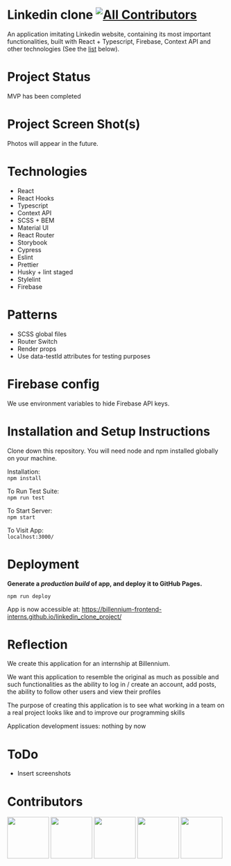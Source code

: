 # Linkedin clone [![All Contributors](https://img.shields.io/badge/all_contributors-5-orange.svg?style=flat-square)](#Contributors)

An application imitating Linkedin website, containing its most important functionalities, built with React + Typescript, Firebase, Context API and other technologies (See the [list](#Technologies) below).

# Project Status

MVP has been completed

# Project Screen Shot(s)

Photos will appear in the future.

# Technologies

- React
- React Hooks
- Typescript
- Context API
- SCSS + BEM
- Material UI
- React Router
- Storybook
- Cypress
- Eslint
- Prettier
- Husky + lint staged
- Stylelint
- Firebase

# Patterns

- SCSS global files
- Router Switch
- Render props
- Use data-testId attributes for testing purposes


# Firebase config

We use environment variables to hide Firebase API keys.

# Installation and Setup Instructions

Clone down this repository. You will need node and npm installed globally on your machine.

Installation:  
`npm install`

To Run Test Suite:  
`npm run test`

To Start Server:  
`npm start`

To Visit App:  
`localhost:3000/`

# Deployment 

**Generate a *production build* of  app, and deploy it to GitHub Pages.**

`npm run deploy`
    
   App is now accessible at: https://billennium-frontend-interns.github.io/linkedin_clone_project/


# Reflection

We create this application for an internship at Billennium.

We want this application to resemble the original as much as possible and such functionalities as the ability to log in / create an account, add posts, the ability to follow other users and view their profiles

The purpose of creating this application is to see what working in a team on a real project looks like and to improve our programming skills

Application development issues: nothing by now

# ToDo

 * Insert screenshots

# Contributors

<a href="https://github.com/MateuszLisowski"><img src="https://github.com/MateuszLisowski.png" width='96px' height='96px'/></a>
<a href="https://github.com/jakub-gosciniak"><img src="https://github.com/jakub-gosciniak.png" width='96px' height='96px'/></a>
<a href="https://github.com/mateusz0612"><img src="https://github.com/mateusz0612.png" width='96px' height='96px'/></a>
<a href="https://github.com/Polo11121"><img src='https://avatars.githubusercontent.com/u/87152087?&v=4' width='96px' height='96px'/></a>
<a href="https://github.com/MatYouKy"><img src='https://avatars.githubusercontent.com/u/76663651?v=4' width='96px' height='96px'/></a> 
